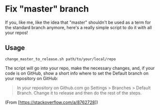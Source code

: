# Fix "master" branch

If you, like me, like the idea that "master" shouldn't be used as a term for the standard branch anymore, here's a really simple script to do it with all your repos!

## Usage

	change_master_to_release.sh path/to/your/local/repo

The script will go into your repo, make the necessary changes, and, if your code is on GitHub, show a short info where to set the Default branch on your repository on GitHub:

> In your repository on Github.com go Settings > Branches > Default Branch. Change it to release and then do the rest of the steps.

(From [https://stackoverflow.com/a/8762728])
